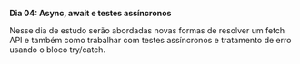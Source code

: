 __Dia 04: Async, await e testes assíncronos__

Nesse dia de estudo serão abordadas novas formas de resolver um fetch API e também como trabalhar com testes assíncronos e tratamento de erro usando o bloco try/catch.